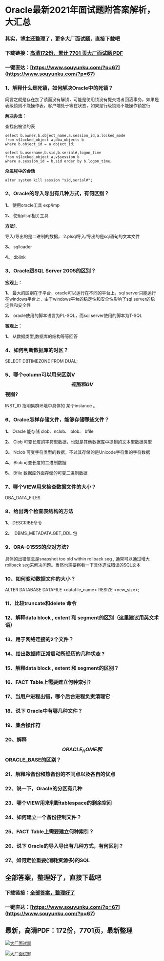 # Oracle最新2021年面试题附答案解析，大汇总

### 其实，博主还整理了，更多大厂面试题，直接下载吧

### 下载链接：[高清172份，累计 7701 页大厂面试题  PDF](https://www.souyunku.com/?p=67)

### 一键直达：[https://www.souyunku.com/?p=67](https://www.souyunku.com/?p=67)



### 1、解释什么是死锁，如何解决Oracle中的死锁？

简言之就是存在加了锁而没有解锁，可能是使用锁没有提交或者回滚事务，如果是表级锁则不能操作表，客户端处于等在状态，如果是行级锁则不能操作锁定行

**解决办法：**

查找出被锁的表

```
select b.owner,b.object_name,a.session_id,a.locked_mode 
from v$locked_object a,dba_objects b 
where b.object_id = a.object_id; 

select b.username,b.sid,b.serial#,logon_time 
from v$locked_object a,v$session b 
where a.session_id = b.sid order by b.logon_time;
```

**杀进程中的会话**

`alter system kill session "sid,serial#";`


### 2、Oracle的导入导出有几种方式，有何区别？

**1、** 使用oracle工具 exp/imp

**2、** 使用plsql相关工具

**方法1.**

导入/导出的是二进制的数据， 2.plsql导入/导出的是sql语句的文本文件

**3、** sqlloader

**4、** dblink


### 3、Oracle跟SQL Server 2005的区别？

**宏观上：**

**1、** 最大的区别在于平台，oracle可以运行在不同的平台上，sql server只能运行在windows平台上，由于windows平台的稳定性和安全性影响了sql server的稳定性和安全性

**2、** oracle使用的脚本语言为PL-SQL，而sql server使用的脚本为T-SQL

**微观上：**

**1、** 从数据类型,数据库的结构等等回答


### 4、如何判断数据库的时区？

SELECT DBTIMEZONE FROM DUAL;


### 5、哪个column可以用来区别V$$视图和GV$$视图?

INST_ID 指明集群环境中具体的 某个instance 。


### 6、Oralce怎样存储文件，能够存储哪些文件？

**1、** Oracle 能存储 clob、nclob、 blob、 bfile

**2、** Clob 可变长度的字符型数据，也就是其他数据库中提到的文本型数据类型

**3、** Nclob 可变字符类型的数据，不过其存储的是Unicode字符集的字符数据

**4、** Blob 可变长度的二进制数据

**5、** Bfile 数据库外面存储的可变二进制数据


### 7、哪个VIEW用来检查数据文件的大小？

DBA_DATA_FILES


### 8、给出两个检查表结构的方法

**1、** DESCRIBE命令

**2、**  DBMS_METADATA.GET_DDL 包


### 9、ORA-01555的应对方法?

具体的出错信息是snapshot too old within rollback seg , 通常可以通过增大rollback seg来解决问题。当然也需要察看一下具体造成错误的SQL文本


### 10、如何变动数据文件的大小？

ALTER DATABASE DATAFILE <datafile_name> RESIZE <new_size>;


### 11、比较truncate和delete 命令
### 12、解释data block , extent 和 segment的区别（这里建议用英文术语）
### 13、用于网络连接的2个文件？
### 14、给出数据库正常启动所经历的几种状态 ?
### 15、解释data block , extent 和 segment的区别？
### 16、FACT Table上需要建立何种索引?
### 17、当用户进程出错，哪个后台进程负责清理它
### 18、说下 Oracle中有哪几种文件？
### 19、集合操作符
### 20、解释$$ORACLE_HOME和$$ORACLE_BASE的区别？
### 21、解释冷备份和热备份的不同点以及各自的优点
### 22、说一下，Oracle的分区有几种
### 23、哪个VIEW用来判断tablespace的剩余空间
### 24、如何建立一个备份控制文件？
### 25、FACT Table上需要建立何种索引？
### 26、说下 Oracle的导入导出有几种方式，有何区别？
### 27、如何定位重要(消耗资源多)的SQL




## 全部答案，整理好了，直接下载吧

### 下载链接：[全部答案，整理好了](https://www.souyunku.com/?p=67)

### 一键直达：[https://www.souyunku.com/?p=67](https://www.souyunku.com/?p=67)


## 最新，高清PDF：172份，7701页，最新整理

[![大厂面试题](https://www.souyunku.com/wp-content/uploads/weixin/mst.png "大厂面试题")](https://www.souyunku.com/wp-content/uploads/weixin/githup-weixin.png"大厂面试题")

[![大厂面试题](https://www.souyunku.com/wp-content/uploads/weixin/githup-weixin.png "架构师专栏")](https://www.souyunku.com/wp-content/uploads/weixin/githup-weixin.png "架构师专栏")
